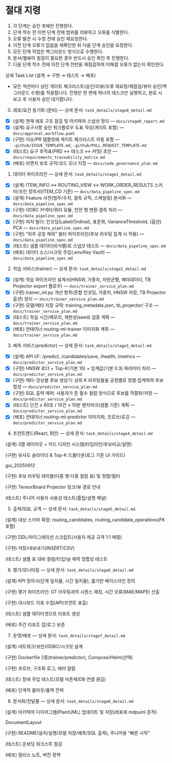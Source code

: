 # 절대 지령
1. 각 단계는 승인 후에만 진행한다.
2. 단계 착수 전 이번 단계 전체 범위를 리뷰하고 오류를 식별한다.
3. 오류 발견 시 수정 전에 승인 재요청한다.
4. 이전 단계 오류가 없음을 재확인한 뒤 다음 단계 승인을 요청한다.
5. 모든 단계 작업은 백그라운드 방식으로 수행한다.
6. 문서/웹뷰어 점검이 필요한 경우 반드시 승인 확인 후 진행한다.
7. 다음 단계 착수 전에 이전 단계 전반을 재점검하여 미해결 오류가 없는지 확인한다.

상세 Task List (설계 → 구현 → 테스트 → 배포)

* 모든 섹션마다 상단 게이트 체크리스트(승인/리뷰/오류 재요청/재점검/뷰어 승인/백그라운드 수행)를 적용합니다.
진행은 한 번에 하나의 태스크만 실행하고, 완료 시 보고 후 사용자 승인 대기합니다.

0. 레포/요건 동기화 (준비) — 상세 문서: `task_details/stage0_detail.md`

 - [x] (설계) 현재 레포 구조 점검 및 아키텍처 스냅샷 정리 — `docs/stage0_report.md`
 - [x] (설계) 요구사항 승인 워크플로우 도표 작성(게이트 포함) — `docs/approval_workflow.puml`
 - [x] (구현) 이슈/PR 템플릿에 게이트 체크리스트 자동 포함 — `.github/ISSUE_TEMPLATE.md`, `.github/PULL_REQUEST_TEMPLATE.md`
 - [x] (테스트) 요구 추적표(PRD ↔ 태스크 ↔ 커밋) 초안 — `docs/requirements_traceability_matrix.md`
 - [x] (배포) 브랜치 보호 규칙/코드 오너 지정 — `docs/code_governance_plan.md`

1. 데이터 파이프라인 — 상세 문서: `task_details/stage1_detail.md`

 - [x] (설계) ITEM_INFO ↔ ROUTING_VIEW ↔ WORK_ORDER_RESULTS 스키마/조인 정의서(ITEM_CD 기준) — `docs/data_pipeline_spec.md`
 - [x] (설계) Feature 사전(범주/수치, 결측 규칙, 스케일링) 문서화 — `docs/data_pipeline_spec.md`
 - [x] (구현) ODBC 커넥터/쿼리 모듈, 안전 형 변환·결측 처리 — `docs/data_pipeline_spec.md`
 - [x] (구현) 피처 빌더: 인코딩(Label/Ordinal), 표준화, VarianceThreshold, (옵션) PCA — `docs/data_pipeline_spec.md`
 - [x] (구현) “외주 공정 제외” 필터 파이프라인(후보 라우팅 집계 시 적용) — `docs/data_pipeline_spec.md`
 - [x] (테스트) 샘플 데이터(비식별)로 스냅샷 테스트 — `docs/data_pipeline_spec.md`
 - [x] (배포) 데이터 소스/시크릿 주입(.env/Key Vault) — `docs/data_pipeline_spec.md`

2. 학습 서비스(trainer) — 상세 문서: `task_details/stage2_detail.md`

 - [x] (설계) 학습 파이프라인 설계서(HNSW, 가중치, 차원균형, 메타데이터, TB Projector export 플로우) — `docs/trainer_service_plan.md`
 - [x] (구현) trainer_ml.py 개선 항목(혼합 인코딩, 가중치, HNSW 저장, TB Projector 옵션) 정리 — `docs/trainer_service_plan.md`
 - [x] (구현) 모델/메타 저장 규약: training_metadata.json, tb_projector/ 구조 — `docs/trainer_service_plan.md`
 - [x] (테스트) 학습 시간/메모리, 재현성(seed) 검증 계획 — `docs/trainer_service_plan.md`
 - [x] (배포) 컨테이너 routing-ml-trainer 이미지화 계획 — `docs/trainer_service_plan.md`

3. 예측 서비스(predictor) — 상세 문서: `task_details/stage3_detail.md`

 - [x] (설계) API I/F: /predict, /candidates/save, /health, /metrics — `docs/predictor_service_plan.md`
 - [x] (구현) HNSW 로더 + Top-K(기본 10) + 임계값(기본 0.3) 파라미터 처리 — `docs/predictor_service_plan.md`
 - [x] (구현) 메타-앙상블 후보 생성기: 상위 K 라우팅들을 공정별로 정렬·집계하여 후보 합성 — `docs/predictor_service_plan.md`
 - [x] (구현) SQL 출력 매퍼: 사용자가 준 필수 컬럼 양식으로 후보를 직렬화/저장 — `docs/predictor_service_plan.md`
 - [x] (테스트) 단건 ≤ 60초 / 10건 ≤ 10분 벤치마크(샘플 기준) 계획 — `docs/predictor_service_plan.md`
 - [x] (배포) 컨테이너 routing-ml-predictor 이미지화, 프로브/로깅 — `docs/predictor_service_plan.md`

4. 프런트엔드(React, B안) — 상세 문서: `task_details/stage4_detail.md`

 (설계) 3열 레이아웃 + 카드 디자인 시스템(타임라인/후보비교/설명)

 (구현) 유사도 슬라이더 & Top-K 드롭다운(로그 기준 UI 가이드) 

gui_20250912

 (구현) 후보 라우팅 테이블(다중 행·다중 컬럼 표) 및 정렬/필터

 (구현) TensorBoard Projector 링크/뷰 경로 안내

 (테스트) 주니어 사용자 사용성 테스트(툴팁/설명 패널)

5. 출력/SQL 규격 — 상세 문서: `task_details/stage5_detail.md`

 (설계) 대상 스키마 확정: routing_candidates, routing_candidate_operations(FK 포함)

 (구현) DDL/마이그레이션 스크립트(사용자 제공 규격 1:1 매핑)

 (구현) 저장/내보내기(INSERT/CSV)

 (테스트) 샘플 표 대비 컬럼/타입/널 제약 정합성 테스트

6. 평가/모니터링 — 상세 문서: `task_details/stage6_detail.md`

 (설계) KPI 정의서(단계 일치율, 시간 일치율), 룰기반 베이스라인 정의

 (구현) 평가 파이프라인: GT 라우팅과의 시퀀스 매칭, 시간 오류(MAE/MAPE) 산출

 (구현) 대시보드 지표 수집(API/프런트 표출)

 (테스트) 샘플 데이터셋으로 리포트 생성

 (배포) 주간 리포트 잡/로그 보존

7. 운영/배포 — 상세 문서: `task_details/stage7_detail.md`

 (설계) 네트워크/보안/ODBC/시크릿 설계

 (구현) Dockerfile 2종(trainer/predictor), Compose/Helm(선택)

 (구현) 프로브, 구조화 로그, 에러 알람

 (테스트) 장애 주입 테스트(모델 미존재/DB 연결 끊김)

 (배포) 단계적 롤아웃/롤백 전략

8. 문서화/전달물 — 상세 문서: `task_details/stage8_detail.md`

 (설계) 아키텍처 다이어그램(PlantUML) 업데이트 및 저장(레포에 mdpuml 흔적) 

DocumentLayout

 (구현) README(설치/실행/모델 저장/예측/SQL 출력), 주니어용 “빠른 시작”

 (테스트) 온보딩 워크스루 점검

 (배포) 릴리스 노트, 버전 정책
